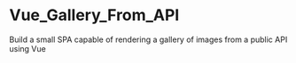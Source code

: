 # Vue_Gallery_From_API
Build a small SPA capable of rendering a gallery of images from a public API using Vue
